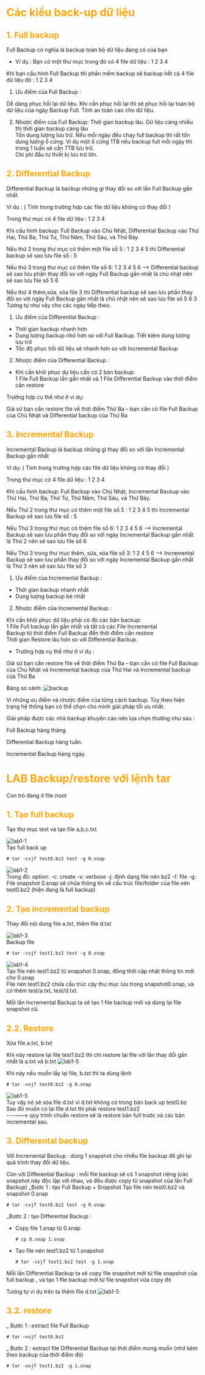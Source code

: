 <h1 style="color:orange">Các kiểu back-up dữ liệu</h1>
<h2 style="color:orange">1. Full backup</h2>
Full Backup có nghĩa là backup toàn bộ dữ liệu đang có của bạn

- Ví dụ :
Bạn có một thư mục trong đó có 4 file dữ liệu : 1 2 3 4

Khi bạn cấu hình Full Backup thì phần mềm backup sẽ backup hết cả 4 file dữ liệu đó : 1 2 3 4

1. Ưu điểm của Full Backup :

Dễ dàng phục hồi lại dữ liệu. Khi cần phục hồi lại thì sẽ phục hồi lại toàn bộ dữ liệu của ngày Backup Full.
Tính an toàn cao cho dữ liệu.

2. Nhược điểm của Full Backup:
Thời gian backup lâu. Dữ liệu càng nhiều thì thời gian backup càng lâu<br>
Tốn dung lượng lưu trữ. Nếu mỗi ngày đều chạy full backup thì rất tốn dung lượng ổ cứng. Ví dụ một ổ cứng 1TB nếu backup full mỗi ngày thì trong 1 tuần sẽ cần 7TB lưu trữ.<br>
Chi phí đầu tư thiết bị lưu trữ lớn.<br>
<h2 style="color:orange">2. Differential Backup</h2>
Differential Backup là backup những gì thay đổi so với lần Full Backup gần nhất

Ví dụ : ( Tính trong trường hợp các file dữ liệu không có thay đổi )

Trong thư mục có 4 file dữ liệu : 1 2 3 4

Khi cấu hình backup: Full Backup vào Chủ Nhật, Differential Backup vào Thứ Hai, Thứ Ba, Thứ Tư, Thứ Năm, Thứ Sáu, và Thứ Bảy.

Nếu thứ 2 trong thư mục có thêm một file số 5 : 1 2 3 4 5 thì Differential backup sẽ sao lưu file số : 5

Nếu thứ 3 trong thư mục có thêm file số 6: 1 2 3 4 5 6 –> Differential backup sẽ sao lưu phần thay đổi so với ngày Full Backup gần nhất là chủ nhật nên sẽ sao lưu file số 5 6

Nếu thứ 4 thêm,sửa, xóa file 3 thì Differential backup sẽ sao lưu phần thay đổi so với ngày Full Backup gần nhất là chủ nhật nên sẽ sao lưu file số 5 6 3
Tương tự như vậy cho các ngày tiếp theo.

1. Ưu điểm của Differential Backup :

- Thời gian backup nhanh hơn<br>
- Dung lượng backup nhỏ hơn so với Full Backup. Tiết kiệm dung lượng lưu trữ<br>
- Tốc độ phục hồi dữ liệu sẽ nhanh hơn so với Incremental Backup<br>
2. Nhược điểm của Differential Backup :

- Khi cần khôi phục dự liệu cần có 2 bản backup:<br>
1 File Full Backup lần gần nhất và 1 File Differential Backup vào thời điểm cần restore

Trường hợp cụ thể như ở ví dụ:

Giả sử bạn cần restore file về thời điểm Thứ Ba – bạn cần có file Full Backup của Chủ Nhật và Differential backup của Thứ Ba
<h2 style="color:orange">3. Incremental Backup</h2>
Incremental Backup là backup những gì thay đổi so với lần Incremental Backup gần nhất

Ví dụ: ( Tính trong trường hợp các file dữ liệu không có thay đổi )

Trong thư mục có 4 file dữ liệu : 1 2 3 4

Khi cấu hình backup: Full Backup vào Chủ Nhật, Incremental Backup vào Thứ Hai, Thứ Ba, Thứ Tư, Thứ Năm, Thứ Sáu, và Thứ Bảy.

Nếu Thứ 2 trong thư mục có thêm một file số 5 : 1 2 3 4 5 thì Incremental Backup sẽ sao lưu file số : 5

Nếu Thứ 3 trong thư mục có thêm file số 6: 1 2 3 4 5 6 –> Incremental Backup sẽ sao lưu phần thay đổi so với ngày Incremental Backup gần nhất là Thứ 2 nên sẽ sao lưu file số 6

Nếu Thứ 3 trong thư mục thêm, sửa, xóa file số 3: 1 2 4 5 6 –> Incremental Backup sẽ sao lưu phần thay đổi so với ngày Incremental Backup gần nhất là Thứ 3 nên sẽ sao lưu file số 3

1. Ưu điểm của Incremental Backup :

- Thời gian backup nhanh nhất
- Dung lượng backup bé nhất
2. Nhược điểm của Incremental Backup :

Khi cần khôi phục dữ liệu phải có đủ các bản backup:<br>
1 File Full backup lần gần nhất và tất cả các File Incremental<br> Backup từ thời điểm Full Backup đến thời điểm cần restore<br>
Thời gian Restore lâu hơn so với Differential Backup.

- Trường hợp cụ thể như ở ví dụ :

Giả sử bạn cần restore file về thời điểm Thứ Ba – bạn cần có file Full Backup của Chủ Nhật và Incremental backup của Thứ Hai và Incremental backup của Thứ Ba

Bảng so sánh:
![backup](../../HUYNP/05.Services/MYSQL/img/backup.png)

Vì những ưu điểm và nhược điểm của từng cách backup. Tùy theo hiện trạng hệ thống bạn có thể chọn cho mình giải pháp tối ưu nhất.

Giải pháp được các nhà backup khuyến cáo nên lựa chọn thường như sau :

Full Backup hàng tháng.

Differential Backup hàng tuần.

Incremental Backup hàng ngày.
<h1 style="color:orange">LAB Backup/restore với lệnh tar</h1>
Con trỏ đang ở file /root<br>
<h2 style="color:orange">1. Tạo full backup</h2>
Tạo thư mục test và tạo file a,b,c.txt<br>

![lab1-1](../img/lab1-1.png)<br>
Tạo full back up

    # tar -cvjf test0.bz2 test -g 0.snap
![lab1-2](../img/lab1-2.png)<br>
Trong đó: option:
-c: create
-v: verbose
-j: định dạng file nén bz2
-f: file
-g: File snapshot 0.snap sẽ chứa thông tin về cấu trúc file/folder của file nén test0.bz2 (hiện đang là full backup)
<h2 style="color:orange">2. Tạo incremental backup</h2>
Thay đổi nội dung file a.txt, thêm file d.txt

![lab1-3](../img/lab1-3.png)<br>
Backup file 

    # tar -cvjf test1.bz2 test -g 0.snap
![lab1-4](../img/lab1-4.png)<br>
Tạo file nén test1.bz2 từ snapshot 0.snap, đồng thời cập nhật thông tin mới cho 0.snap<br>
File nén test1.bz2 chứa cấu trúc cây thư mục lưu trong snapshot0.snap, và có thêm test/a.txt, test/d.txt.

Mỗi lần Incremental Backup ta sẽ tạo 1 file backup mới và dùng lại file snapshot cũ.
<h2 style="color:orange">2.2. Restore</h2>
Xóa file a.txt, b.txt

Khi này restore lại file test1.bz2 thì chỉ restore lại file với lần thay đổi gần nhất là a.txt và b.txt
![lab1-5](../img/lab1-5.png)<br>

Khi này nếu muốn lấy lại file, b.txt thì ta dùng lệnh

    # tar -xvjf test0.bz2 -g 0.snap
![lab1-5](../img/lab1-6.png)<br>
Tuy vậy nó sẽ xóa file d.txt vì d.txt không có trong bản back up test0.bz<br>
Sau đó muốn có lại file d.txt thì phải restore test1.bz2<br>
------> quy trình chuẩn restore sẽ là restore bản full trước và các bản incremental sau.
<h2 style="color:orange">3. Differental backup</h2>
Với Incremental Backup : dùng 1 snapshot cho nhiều file backup để ghi lại quá trình thay đổi dữ liệu.

Còn với Differential Backup : mỗi file backup sẽ có 1 snapshot riêng (các snapshot này độc lập với nhau, và đều được copy từ snapshot của lần Full Backup)
_Bước 1 : tạo Full Backup + Snapshot
Tạo file nén test0.bz2 và snapshot 0.snap

    # tar -cvjf test0.bz2 test -g 0.snap

_Bước 2 : tạo Differential Backup :
+ Copy file 1.snap từ 0.snap

      # cp 0.snap 1.snap

+ Tạo file nén test1.bz2 từ 1.snapshot

      # tar -cvjf test1.bz2 test -g 1.snap

Mỗi lần Differential Backup ta sẽ copy file snapshot mới từ file snapshot của full backup , và tạo 1 file backup mới từ file snapshot vừa copy đó

Tương tự ví dụ trên ta thêm file d.txt
![lab1-5](../img/lab1-7.png)<br>
<h2 style="color:orange">3.2. restore</h2>
_ Bước 1 : extract file Full Backup

    # tar –xvjf test0.bz2
_ Bước 2 : extract file Differential Backup tại thời điểm mong muốn (nhớ kèm theo backup của thời điểm đó)

    # tar -xvjf test1.bz2 -g 1.snap
